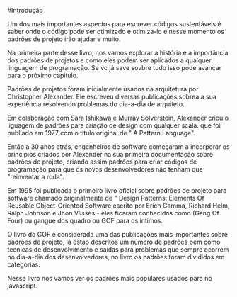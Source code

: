 #Introdução

Um dos mais importantes aspectos para escrever códigos sustentáveis é saber onde o código pode ser otimizado e otimiza-lo e nesse momento os padrões de projeto irão ajudar e muito.

Na primeira parte desse livro, nos vamos explorar a história e a importância dos padrões de projetos e como eles podem ser aplicados
a qualquer linguagem de programação. Se vc já save sovbre tudo isso pode avançar para o próximo capitulo.

Padrões de projetos foram inicialmente usados na arquitetura por Christopher Alexander. Ele escreveu diversas publicações sobrea a
sua experiência resolvendo problemas do dia-a-dia de arquiteto.

Em colaboração com Sara Ishikawa e Murray Solverstein, Alexander criou o liguagem de padrões para criação de design com qualquer scala.
que foi publiado em 1977 com o titulo original de " A Pattern Language".

Então a 30 anos atrás, engenheiros de software começaram a incorporar os principios criados por Alexander na sua primeira documentação
sobre padrões de projeto, criando assim padrões para criar códigos de programação para que os novos desenvolvedores não tenham que "reinventar a roda".

Em 1995 foi publicada o primeiro livro oficial sobre padrões de projeto para software chamado originalmente de " Design Patterns: Elements Of Reusable Object-Oriented Software
escrito por Erich Gamma, Richard Helm, Ralph Johnson e Jhon Vlisses - eles ficaram conhecidos como (Gang Of Four) ou gangue dos quadro ou GOF para os intimos.

O livro do GOF é considerada uma das publicações mais importantes sobre padrões de projeto, lá estão descritos um número de padrões
bem como tecnicas de desenvolvimento e saidas para problemas que sempre ocorrem no dia-a-dia dos desenvolvedores, no livro os padrões
foram divididos em categorias.

Nesse livro nos vamos ver os padrões mais populares usados para no javascript.
